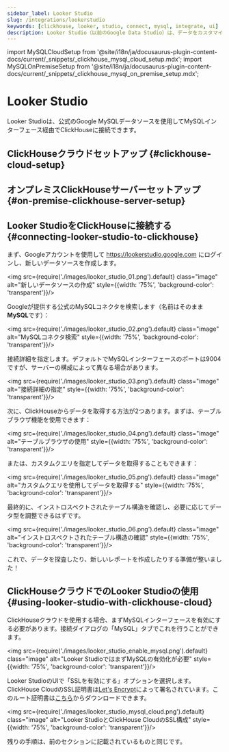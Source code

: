```yaml
---
sidebar_label: Looker Studio
slug: /integrations/lookerstudio
keywords: [clickhouse, looker, studio, connect, mysql, integrate, ui]
description: Looker Studio（以前のGoogle Data Studio）は、データをカスタマイズ可能な情報レポートおよびダッシュボードに変換するオンラインツールです。
---
```


import MySQLCloudSetup from '@site/i18n/ja/docusaurus-plugin-content-docs/current/_snippets/_clickhouse_mysql_cloud_setup.mdx';
import MySQLOnPremiseSetup from '@site/i18n/ja/docusaurus-plugin-content-docs/current/_snippets/_clickhouse_mysql_on_premise_setup.mdx';

# Looker Studio

Looker Studioは、公式のGoogle MySQLデータソースを使用してMySQLインターフェース経由でClickHouseに接続できます。

## ClickHouseクラウドセットアップ {#clickhouse-cloud-setup}
<MySQLCloudSetup />

## オンプレミスClickHouseサーバーセットアップ {#on-premise-clickhouse-server-setup}
<MySQLOnPremiseSetup />

## Looker StudioをClickHouseに接続する {#connecting-looker-studio-to-clickhouse}

まず、Googleアカウントを使用して https://lookerstudio.google.com にログインし、新しいデータソースを作成します。

<img src={require('./images/looker_studio_01.png').default} class="image" alt="新しいデータソースの作成" style={{width: '75%', 'background-color': 'transparent'}}/>
<br/>

Googleが提供する公式のMySQLコネクタを検索します（名前はそのまま**MySQL**です）：

<img src={require('./images/looker_studio_02.png').default} class="image" alt="MySQLコネクタ検索" style={{width: '75%', 'background-color': 'transparent'}}/>
<br/>

接続詳細を指定します。デフォルトでMySQLインターフェースのポートは9004ですが、サーバーの構成によって異なる場合があります。

<img src={require('./images/looker_studio_03.png').default} class="image" alt="接続詳細の指定" style={{width: '75%', 'background-color': 'transparent'}}/>
<br/>

次に、ClickHouseからデータを取得する方法が2つあります。まずは、テーブルブラウザ機能を使用できます：

<img src={require('./images/looker_studio_04.png').default} class="image" alt="テーブルブラウザの使用" style={{width: '75%', 'background-color': 'transparent'}}/>
<br/>

または、カスタムクエリを指定してデータを取得することもできます：

<img src={require('./images/looker_studio_05.png').default} class="image" alt="カスタムクエリを使用してデータを取得する" style={{width: '75%', 'background-color': 'transparent'}}/>
<br/>

最終的に、インストロスペクトされたテーブル構造を確認し、必要に応じてデータ型を調整できるはずです。

<img src={require('./images/looker_studio_06.png').default} class="image" alt="インストロスペクトされたテーブル構造の確認" style={{width: '75%', 'background-color': 'transparent'}}/>
<br/>

これで、データを探査したり、新しいレポートを作成したりする準備が整いました！

## ClickHouseクラウドでのLooker Studioの使用 {#using-looker-studio-with-clickhouse-cloud}

ClickHouseクラウドを使用する場合、まずMySQLインターフェースを有効にする必要があります。接続ダイアログの「MySQL」タブでこれを行うことができます。

<img src={require('./images/looker_studio_enable_mysql.png').default} class="image" alt="Looker StudioではまずMySQLの有効化が必要" style={{width: '75%', 'background-color': 'transparent'}}/>
<br/>

Looker StudioのUIで「SSLを有効にする」オプションを選択します。ClickHouse CloudのSSL証明書は[Let's Encrypt](https://letsencrypt.org/certificates/)によって署名されています。このルート証明書は[こちら](https://letsencrypt.org/certs/isrgrootx1.pem)からダウンロードできます。

<img src={require('./images/looker_studio_mysql_cloud.png').default} class="image" alt="Looker StudioとClickHouse CloudのSSL構成" style={{width: '75%', 'background-color': 'transparent'}}/>
<br/>

残りの手順は、前のセクションに記載されているものと同じです。
